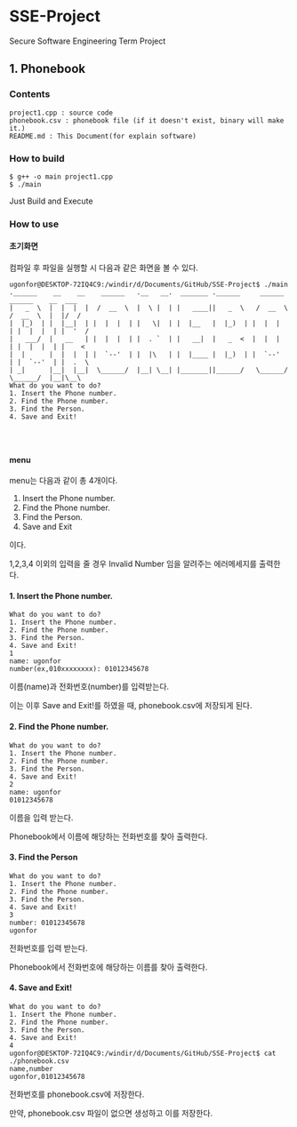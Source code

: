 # SSE-Project
Secure Software Engineering Term Project

## 1. Phonebook

### Contents

```
project1.cpp : source code
phonebook.csv : phonebook file (if it doesn't exist, binary will make it.)
README.md : This Document(for explain software)
```

### How to build

```shell
$ g++ -o main project1.cpp
$ ./main
```

Just Build and Execute

### How to use

#### 초기화면

컴파일 후 파일을 실행할 시 다음과 같은 화면을 볼 수 있다.

```
ugonfor@DESKTOP-72IQ4C9:/windir/d/Documents/GitHub/SSE-Project$ ./main
.______    __    __    ______   .__   __.  _______ .______     ______     ______    __  ___
|   _  \  |  |  |  |  /  __  \  |  \ |  | |   ____||   _  \   /  __  \   /  __  \  |  |/  /
|  |_)  | |  |__|  | |  |  |  | |   \|  | |  |__   |  |_)  | |  |  |  | |  |  |  | |  '  /
|   ___/  |   __   | |  |  |  | |  . `  | |   __|  |   _  <  |  |  |  | |  |  |  | |    <
|  |      |  |  |  | |  `--'  | |  |\   | |  |____ |  |_)  | |  `--'  | |  `--'  | |  .  \
| _|      |__|  |__|  \______/  |__| \__| |_______||______/   \______/   \______/  |__|\__\
What do you want to do?
1. Insert the Phone number.
2. Find the Phone number.
3. Find the Person.
4. Save and Exit!




```



#### menu

menu는 다음과 같이 총 4개이다. 

1. Insert the Phone number.
2. Find the Phone number.
3. Find the Person.
4. Save and Exit

이다.

1,2,3,4 이외의 입력을 줄 경우 Invalid Number  임을 알려주는 에러메세지를 출력한다.

#### 1. Insert the Phone number.

```
What do you want to do?
1. Insert the Phone number.
2. Find the Phone number.
3. Find the Person.
4. Save and Exit!
1
name: ugonfor
number(ex,010xxxxxxxx): 01012345678
```

이름(name)과 전화번호(number)를 입력받는다.

이는 이후 Save and Exit!를 하였을 때, phonebook.csv에 저장되게 된다.



#### 2. Find the Phone number.

```
What do you want to do?
1. Insert the Phone number.
2. Find the Phone number.
3. Find the Person.
4. Save and Exit!
2
name: ugonfor
01012345678
```

이름을 입력 받는다.

Phonebook에서 이름에 해당하는 전화번호를 찾아 출력한다.

#### 3. Find the Person

```
What do you want to do?
1. Insert the Phone number.
2. Find the Phone number.
3. Find the Person.
4. Save and Exit!
3
number: 01012345678
ugonfor
```

전화번호를 입력 받는다.

Phonebook에서 전화번호에 해당하는 이름를 찾아 출력한다.

#### 4. Save and Exit!

```
What do you want to do?
1. Insert the Phone number.
2. Find the Phone number.
3. Find the Person.
4. Save and Exit!
4
ugonfor@DESKTOP-72IQ4C9:/windir/d/Documents/GitHub/SSE-Project$ cat ./phonebook.csv
name,number
ugonfor,01012345678
```

전화번호를 phonebook.csv에 저장한다.

만약, phonebook.csv 파일이 없으면 생성하고 이를 저장한다.

